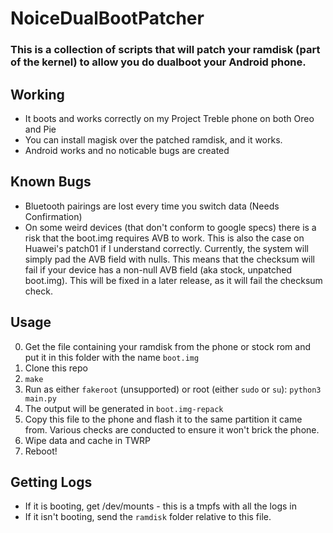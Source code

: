 # NoiceDualBootPatcher
 
### This is a collection of scripts that will patch your ramdisk (part of the kernel) to allow you do dualboot your Android phone.

## Working
- It boots and works correctly on my Project Treble phone on both Oreo and Pie
- You can install magisk over the patched ramdisk, and it works.
- Android works and no noticable bugs are created

## Known Bugs
- Bluetooth pairings are lost every time you switch data (Needs Confirmation)
- On some weird devices (that don't conform to google specs) there is a risk that the boot.img requires AVB to work. This is also the case on Huawei's patch01 if I understand correctly. Currently, the system will simply pad the AVB field with nulls. This means that the checksum will fail if your device has a non-null AVB field (aka stock, unpatched boot.img). This will be fixed in a later release, as it will fail the checksum check. 

## Usage
0. Get the file containing your ramdisk from the phone or stock rom and put it in this folder with the name `boot.img`
1. Clone this repo
2. `make`
3. Run as either `fakeroot` (unsupported) or root (either `sudo` or `su`): `python3 main.py`
4. The output will be generated in `boot.img-repack`
5. Copy this file to the phone and flash it to the same partition it came from. Various checks are conducted to ensure it won't brick the phone.
6. Wipe data and cache in TWRP
7. Reboot!

## Getting Logs
- If it is booting, get /dev/mounts - this is a tmpfs with all the logs in
- If it isn't booting, send the `ramdisk` folder relative to this file.
